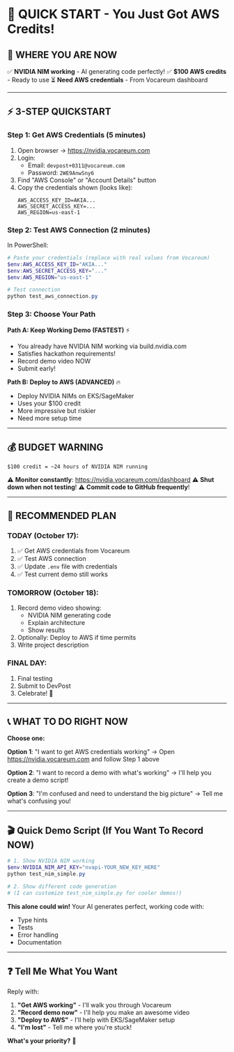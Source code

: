 # 🚀 QUICK START - You Just Got AWS Credits!

## 📍 WHERE YOU ARE NOW

✅ **NVIDIA NIM working** - AI generating code perfectly!
✅ **$100 AWS credits** - Ready to use
⏳ **Need AWS credentials** - From Vocareum dashboard

---

## ⚡ 3-STEP QUICKSTART

### Step 1: Get AWS Credentials (5 minutes)

1. Open browser → https://nvidia.vocareum.com
2. Login:
   - Email: `devpost+0311@vocareum.com`
   - Password: `2WE9AnwSny6`
3. Find "AWS Console" or "Account Details" button
4. Copy the credentials shown (looks like):
   ```
   AWS_ACCESS_KEY_ID=AKIA...
   AWS_SECRET_ACCESS_KEY=...
   AWS_REGION=us-east-1
   ```

### Step 2: Test AWS Connection (2 minutes)

In PowerShell:

```powershell
# Paste your credentials (replace with real values from Vocareum)
$env:AWS_ACCESS_KEY_ID="AKIA..."
$env:AWS_SECRET_ACCESS_KEY="..."
$env:AWS_REGION="us-east-1"

# Test connection
python test_aws_connection.py
```

### Step 3: Choose Your Path

**Path A: Keep Working Demo (FASTEST)** ⚡

- You already have NVIDIA NIM working via build.nvidia.com
- Satisfies hackathon requirements!
- Record demo video NOW
- Submit early!

**Path B: Deploy to AWS (ADVANCED)** 🔥

- Deploy NVIDIA NIMs on EKS/SageMaker
- Uses your $100 credit
- More impressive but riskier
- Need more setup time

---

## 💰 BUDGET WARNING

```
$100 credit = ~24 hours of NVIDIA NIM running
```

⚠️ **Monitor constantly**: https://nvidia.vocareum.com/dashboard
⚠️ **Shut down when not testing**!
⚠️ **Commit code to GitHub frequently**!

---

## 🎯 RECOMMENDED PLAN

### TODAY (October 17):

1. ✅ Get AWS credentials from Vocareum
2. ✅ Test AWS connection
3. ✅ Update `.env` file with credentials
4. ✅ Test current demo still works

### TOMORROW (October 18):

1. Record demo video showing:
   - NVIDIA NIM generating code
   - Explain architecture
   - Show results
2. Optionally: Deploy to AWS if time permits
3. Write project description

### FINAL DAY:

1. Final testing
2. Submit to DevPost
3. Celebrate! 🎉

---

## 📞 WHAT TO DO RIGHT NOW

**Choose one:**

**Option 1**: "I want to get AWS credentials working"
→ Open https://nvidia.vocareum.com and follow Step 1 above

**Option 2**: "I want to record a demo with what's working"
→ I'll help you create a demo script!

**Option 3**: "I'm confused and need to understand the big picture"
→ Tell me what's confusing you!

---

## 🎬 Quick Demo Script (If You Want To Record NOW)

```powershell
# 1. Show NVIDIA NIM working
$env:NVIDIA_NIM_API_KEY="nvapi-YOUR_NEW_KEY_HERE"
python test_nim_simple.py

# 2. Show different code generation
# (I can customize test_nim_simple.py for cooler demos!)
```

**This alone could win!** Your AI generates perfect, working code with:

- Type hints
- Tests
- Error handling
- Documentation

---

## ❓ Tell Me What You Want

Reply with:

1. **"Get AWS working"** - I'll walk you through Vocareum
2. **"Record demo now"** - I'll help you make an awesome video
3. **"Deploy to AWS"** - I'll help with EKS/SageMaker setup
4. **"I'm lost"** - Tell me where you're stuck!

**What's your priority?** 🎯
